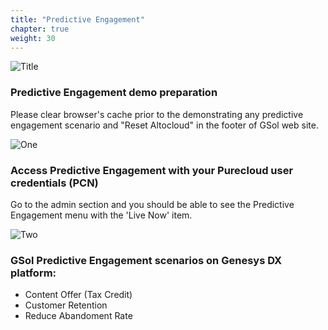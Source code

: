 ```yaml
---
title: "Predictive Engagement"
chapter: true
weight: 30
---
```


![Title](/images/PrEng.PNG)

### Predictive Engagement demo preparation

Please clear browser's cache prior to the demonstrating any predictive engagement scenario and "Reset Altocloud" in the footer of GSol web site.

![One](/images/gsol-gpe-reset-altocloud.png)

### Access Predictive Engagement with your Purecloud user credentials (PCN)

Go to the admin section and you should be able to see the Predictive Engagement menu with the 'Live Now' item.

![Two](/images/live-now.png)

### GSol Predictive Engagement scenarios on Genesys DX platform:
- Content Offer (Tax Credit)
- Customer Retention
- Reduce Abandoment Rate

